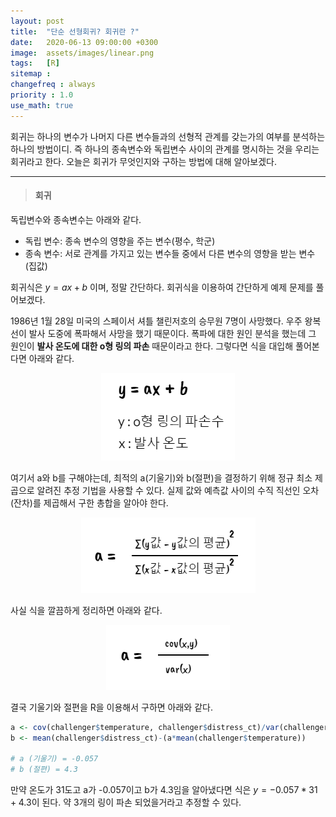 ```yaml
---
layout: post
title:  "단순 선형회귀? 회귀란 ?"
date:   2020-06-13 09:00:00 +0300
image:  assets/images/linear.png
tags:   [R]
sitemap :
changefreq : always
priority : 1.0
use_math: true
--- 
```



회귀는 하나의 변수가 나머지 다른 변수들과의 선형적 관계를 갖는가의 여부를 분석하는 하나의 방법이디. 즉 하나의 종속변수와 독립변수 사이의 관계를 명시하는 것을 우리는 회귀라고 한다. 오늘은 회귀가 무엇인지와 구하는 방법에 대해 알아보겠다.

---------


> #### 회귀

독립변수와 종속변수는 아래와 같다.


- 독립 변수: 종속 변수의 영향을 주는 변수(평수, 학군)
- 종속 변수: 서로 관계를 가지고 있는 변수들 중에서 다른 변수의 영향을 받는 변수 (집값)

회귀식은 $y = ax + b$ 이며, 정말 간단하다. 회귀식을 이용하여 간단하게 예제 문제를 풀어보겠다.   

1986년 1월 28일 미국의 스페이서 셔틀 챌린저호의 승무원 7명이 사망했다. 우주 왕복선이 발사 도중에 폭파해서 사망을 했기 때문이다. 폭파에 대한 원인 분석을 했는데 그 원인이 **발사 온도에 대한 o형 링의 파손** 때문이라고 한다. 그렇다면 식을 대입해 풀어본다면 아래와 같다. 


<center><img src="../assets/images/linear.png" ></center>


여기서 a와 b를 구해야는데, 최적의 a(기울기)와 b(절편)을 결정하기 위해 정규 최소 제곱으로 알려진 추정 기법을 사용할 수 있다. 실제 값와 예측값 사이의 수직 직선인 오차(잔차)를 제곱해서 구한 총합을 알아야 한다.


<center><img src="../assets/images/linear2.png" ></center>


사실 식을 깔끔하게 정리하면 아래와 같다.


<center><img src="../assets/images/linear3.png" ></center>

결국 기울기와 절편을 R을 이용해서 구하면 아래와 같다.


```r
a <- cov(challenger$temperature, challenger$distress_ct)/var(challenger$temperature)
b <- mean(challenger$distress_ct)-(a*mean(challenger$temperature))

# a (기울기) = -0.057
# b (절편) = 4.3
```

만약 온도가 31도고 a가 -0.057이고 b가 4.3임을 알아냈다면 식은 $y = -0.057*31+4.3$이 된다. 약 3개의 링이 파손 되었을거라고 추정할 수 있다. 


